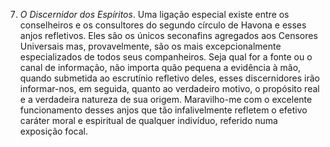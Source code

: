 7. *O Discernidor dos Espíritos*. Uma ligação especial existe entre os  conselheiros e os consultores do segundo círculo de Havona e esses anjos refletivos. Eles são os únicos seconafins agregados aos Censores Universais mas, provavelmente, são os mais excepcionalmente especializados de todos seus companheiros. Seja qual for a fonte ou o canal de informação, não importa quão pequena a evidência à mão, quando submetida ao escrutínio refletivo deles, esses discernidores irão informar-nos, em seguida, quanto ao verdadeiro motivo, o propósito real e a verdadeira natureza de sua origem. Maravilho-me com o excelente funcionamento desses anjos que tão infalivelmente refletem o efetivo caráter moral e espiritual de qualquer indivíduo, referido numa exposição focal.
